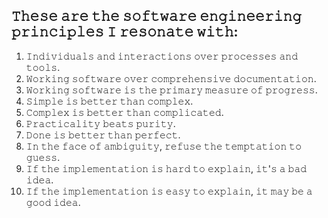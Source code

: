 ## 𝚃𝚑𝚎𝚜𝚎 𝚊𝚛𝚎 𝚝𝚑𝚎 𝚜𝚘𝚏𝚝𝚠𝚊𝚛𝚎 𝚎𝚗𝚐𝚒𝚗𝚎𝚎𝚛𝚒𝚗𝚐 𝚙𝚛𝚒𝚗𝚌𝚒𝚙𝚕𝚎𝚜 𝙸 𝚛𝚎𝚜𝚘𝚗𝚊𝚝𝚎 𝚠𝚒𝚝𝚑:

1. 𝙸𝚗𝚍𝚒𝚟𝚒𝚍𝚞𝚊𝚕𝚜 𝚊𝚗𝚍 𝚒𝚗𝚝𝚎𝚛𝚊𝚌𝚝𝚒𝚘𝚗𝚜 𝚘𝚟𝚎𝚛 𝚙𝚛𝚘𝚌𝚎𝚜𝚜𝚎𝚜 𝚊𝚗𝚍 𝚝𝚘𝚘𝚕𝚜.
2. 𝚆𝚘𝚛𝚔𝚒𝚗𝚐 𝚜𝚘𝚏𝚝𝚠𝚊𝚛𝚎 𝚘𝚟𝚎𝚛 𝚌𝚘𝚖𝚙𝚛𝚎𝚑𝚎𝚗𝚜𝚒𝚟𝚎 𝚍𝚘𝚌𝚞𝚖𝚎𝚗𝚝𝚊𝚝𝚒𝚘𝚗.
3. 𝚆𝚘𝚛𝚔𝚒𝚗𝚐 𝚜𝚘𝚏𝚝𝚠𝚊𝚛𝚎 𝚒𝚜 𝚝𝚑𝚎 𝚙𝚛𝚒𝚖𝚊𝚛𝚢 𝚖𝚎𝚊𝚜𝚞𝚛𝚎 𝚘𝚏 𝚙𝚛𝚘𝚐𝚛𝚎𝚜𝚜.
4. 𝚂𝚒𝚖𝚙𝚕𝚎 𝚒𝚜 𝚋𝚎𝚝𝚝𝚎𝚛 𝚝𝚑𝚊𝚗 𝚌𝚘𝚖𝚙𝚕𝚎𝚡.
5. 𝙲𝚘𝚖𝚙𝚕𝚎𝚡 𝚒𝚜 𝚋𝚎𝚝𝚝𝚎𝚛 𝚝𝚑𝚊𝚗 𝚌𝚘𝚖𝚙𝚕𝚒𝚌𝚊𝚝𝚎𝚍.
6. 𝙿𝚛𝚊𝚌𝚝𝚒𝚌𝚊𝚕𝚒𝚝𝚢 𝚋𝚎𝚊𝚝𝚜 𝚙𝚞𝚛𝚒𝚝𝚢.
7. 𝙳𝚘𝚗𝚎 𝚒𝚜 𝚋𝚎𝚝𝚝𝚎𝚛 𝚝𝚑𝚊𝚗 𝚙𝚎𝚛𝚏𝚎𝚌𝚝.
8. 𝙸𝚗 𝚝𝚑𝚎 𝚏𝚊𝚌𝚎 𝚘𝚏 𝚊𝚖𝚋𝚒𝚐𝚞𝚒𝚝𝚢, 𝚛𝚎𝚏𝚞𝚜𝚎 𝚝𝚑𝚎 𝚝𝚎𝚖𝚙𝚝𝚊𝚝𝚒𝚘𝚗 𝚝𝚘 𝚐𝚞𝚎𝚜𝚜.
9. 𝙸𝚏 𝚝𝚑𝚎 𝚒𝚖𝚙𝚕𝚎𝚖𝚎𝚗𝚝𝚊𝚝𝚒𝚘𝚗 𝚒𝚜 𝚑𝚊𝚛𝚍 𝚝𝚘 𝚎𝚡𝚙𝚕𝚊𝚒𝚗, 𝚒𝚝'𝚜 𝚊 𝚋𝚊𝚍 𝚒𝚍𝚎𝚊.
10. 𝙸𝚏 𝚝𝚑𝚎 𝚒𝚖𝚙𝚕𝚎𝚖𝚎𝚗𝚝𝚊𝚝𝚒𝚘𝚗 𝚒𝚜 𝚎𝚊𝚜𝚢 𝚝𝚘 𝚎𝚡𝚙𝚕𝚊𝚒𝚗, 𝚒𝚝 𝚖𝚊𝚢 𝚋𝚎 𝚊 𝚐𝚘𝚘𝚍 𝚒𝚍𝚎𝚊. 

<!--
**vitorarrais/vitorarrais** is a ✨ _special_ ✨ repository because its `README.md` (this file) appears on your GitHub profile.

Here are some ideas to get you started:

- 🔭 I’m currently working on ...
- 🌱 I’m currently learning ...
- 👯 I’m looking to collaborate on ...
- 🤔 I’m looking for help with ...
- 💬 Ask me about ...
- 📫 How to reach me: ...
- 😄 Pronouns: ...
- ⚡ Fun fact: ...
-->
